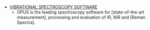 - [VIBRATIONAL SPECTROSCOPY SOFTWARE](https://www.bruker.com/en/products-and-solutions/infrared-and-raman/opus-spectroscopy-software.html)
    - OPUS is the leading spectroscopy software for [state-of-the-art measurement], processing and evaluation of IR, NIR and [Raman Spectra].
